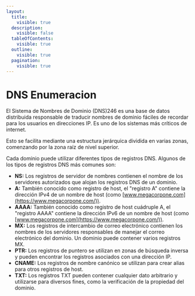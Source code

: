 ```yaml
---
layout:
  title:
    visible: true
  description:
    visible: false
  tableOfContents:
    visible: true
  outline:
    visible: true
  pagination:
    visible: true
---
```


# DNS Enumeracion

El Sistema de Nombres de Dominio (DNS)246 es una base de datos distribuida responsable de traducir nombres de dominio fáciles de recordar para los usuarios en direcciones IP. Es uno de los sistemas más críticos de internet.

Esto se facilita mediante una estructura jerárquica dividida en varias zonas, comenzando por la zona raíz de nivel superior.

Cada dominio puede utilizar diferentes tipos de registros DNS. Algunos de los tipos de registros DNS más comunes son:

* **NS:** Los registros de servidor de nombres contienen el nombre de los servidores autorizados que alojan los registros DNS de un dominio.
* **A:** También conocido como registro de host, el "registro A" contiene la dirección IPv4 de un nombre de host (como [www.megacorpone.com](https://www.megacorpone.com/)).
* **AAAA:** También conocido como registro de host cuádruple A, el "registro AAAA" contiene la dirección IPv6 de un nombre de host (como [www.megacorpone.com](https://www.megacorpone.com/)).
* **MX:** Los registros de intercambio de correo electrónico contienen los nombres de los servidores responsables de manejar el correo electrónico del dominio. Un dominio puede contener varios registros MX.
* **PTR:** Los registros de puntero se utilizan en zonas de búsqueda inversa y pueden encontrar los registros asociados con una dirección IP.
* **CNAME:** Los registros de nombre canónico se utilizan para crear alias para otros registros de host.
* **TXT:** Los registros TXT pueden contener cualquier dato arbitrario y utilizarse para diversos fines, como la verificación de la propiedad del dominio.
